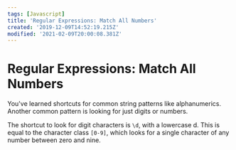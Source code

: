 ```yaml
---
tags: [Javascript]
title: 'Regular Expressions: Match All Numbers'
created: '2019-12-09T14:52:19.215Z'
modified: '2021-02-09T20:00:08.381Z'
---
```


Regular Expressions: Match All Numbers
======================================

You've learned shortcuts for common string patterns like alphanumerics. Another common pattern is looking for just digits or numbers.

The shortcut to look for digit characters is ```\d```, with a lowercase d. This is equal to the character class ```[0-9]```, which looks for a single character of any number between zero and nine.
